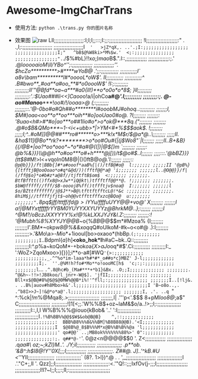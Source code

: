# Awesome-ImgCharTrans

* 使用方法:
`python .\trans.py 你的图片名称`

* 效果图
![raw](https://raw.githubusercontent.com/pregfind/Awesome-ImgCharTrans/master/u%3D25232731%2C385990645%26fm%3D27%26gp%3D0.jpg)
Lll;;;;;;;;;;;;;;;;;;;:I;I;I;;:::;I:;;:;;;;;;;;;;;;;;;;;;;;;
!l;;;;;;;;;;;;;;;;;;;;:"         .  .,I;:;;;;;;;;;;;;;;;;;;;
;;;;;;;;;;;;;;;;;;;I`  '   >jZ*qX,. ..'.;I:;;;;;;;;;;;;;;;;;
;;;;;;;;;;;;;;;;I;"   ^bB$@%W8ki>*M%$w.'  <;:;;;;;;;;;;;;;;;
;;;;;;;;;;;;;;;;".`./$%#bL}!!x*o;)mao*B$.".I::,;;;;;;;;;;;;;
;;;;;;;;;;;;;:;.' .@l*oo****ooa*ioM\ll/YBo^'';:;;;;;;;;;;;;;
;;;;;;;;;;;;;''. $hcZo**********>#****wYoB@ .';;:;;;;;;;;;;;
;;;;;;;;;;;I`  a8v\bam**********l#*ooooL*oW$'. II;;;;;;;;;;;
;;;;;;;;;;;^ .B#bwo**_#oa**a#oo*_**#**o0oooW$' !I:;:;;;;;;;;
;;;;;;;;;II'"@Bfd**oa~a***#a0{Il!)**o*o0o*o*8$; }lI;;;;;;;;;
;;;;;;;;;:'.:$Uao*###Ii<<]Caoo*o!a/i|ohCo**a#@*'.l;;;;;;;;;;
;;;;;;;;:;. @-ao#**Mano***o*****!*oo#/!/*ooaa>@  (;:;;;;;;;;
;;;;;;;::.'@-0bo#a#Qh##o********i#*ooobMJ*#o*hoq..:;;;;;;;;;
;;;;;;;I,  $M#)oao<oo**o**oo***oih**#o]ooUao0#o@. ?l;;;;;;;;
;;;;;;;: '8uao<h#>#*#o|ao***o##1lio#o*>o*ok@***8q.{";;;;;;;;
;;;;;;;; .@#o$B&QMo***~1-<i<+ubb>*|>YM<#*%$$$aok$. !;;;;;;;;
;;;;;I;^..#oM]]@@##***ro#******o>***k!x*M$r/$@a*@..\;;;;;;;;
;;;;;II. &ha$11]@Bo**rk?********>o*oo#Ou#{|(j$Wo8"`|I;;;;;;;
;;;;;II..B+&B}{{/@B*|oo?*oo*ooo*~*o*#a#@((|)|@$[)m `;;;;;;;;
;;;;;;:  @b%&}}}\\@@h**o#oo***o#+h****@j[))/t$@o#$..I;;;;;;;
;;;;:::.'@bBZ}}}(tt$8*#M!>l<+vqoIn0M8@|()()ftB@*o@.'l:;;;;;;
;;;;;:: `@p@b}}}/ft|BBb{]#*a#ooof*aaB%{|()/tfB@#o@  l:;;;;;;
;;;;;II '@pB%}{[tfftjB@ooOoao*o#q*&@d/))(fftf@@*a@ 'i;;;;;;;
;;;;;;l..@O@@}}/f|(/ff@$o}*o#b#z*a@8f//tjftftB$om$  <:;;;;;;
;;;;;;;. BtfBfftt(()ffx8@>xJw**iQ@kt\)tffftff@@**@. !;;;;;;;
;;;;;;;. $bW@fffff//fff/$B-ooooj8%ff()tffftjv$noa@  I:;;;;;;
;;;;;;l  $o/BZttfffffff/j@$J**>B@\tfttftfftcL@!*&c :;;;;;;;;
;;;;;;;. 8hiM$j//tffffjfjt$~oh@@vtffttfffxzc@BQo@  u:;;;;;;;
;;;;;;;".`8pq$$jff/tttff/fd@>i$YYu/ffffuUYY@@+vo@' X;;;;;;;;
;;;;;;;l  $a!|@MYxtfffffrYYBM0$YUYYXXYUYYz@BhrkM@..};:;;;;;;
;;;;;;;I ^@M?/oB$czJXXYYYY$%x!@%kLXXJYJY&$%hf#o$l.Z:;;;;;;;;
;;;;;;;:! '@Mubh%8%XYYJY@@B*~o{%$BB@@$$$m*#Mzoa%  {I;;;;;;;;
;;;;;;;;I'.BM*~okp*w8@%&&xoqq*Q#oUlkoM-#k~o<o#@ .):I;;;;;;;;
;;;;;;;;;>.'&Mo\a>-*Mi*o*+1iooul[bo>oxaoo*(hbBp.`(;:;;;;;;;;
;;;;;;;;;I`..Bdpml{*a*}h]**<oko_hok*l**h#aC~bk..Q::;;;;;;;;;
;;;;;;;;;l:^.p%a~koQoM*-+bok*o*a{*X>aJo*oq*#$'.Ci:;;;;;;;;;;
;;;;;;;;;I:_ ':WoZ>ZqoMxoo>}[}}];i**o-a#[#WQ`'{>:;;;;;;;;;;;
;;;;;;;;;;;,_.^^%o*im-laaa*h#*#*_o##o*c}MBZ' J-l;;;;;;;;;;;;
;;;;;;;;;I;.  ''.@%M!h?fo#*Mo**o!oooMC[h$  'c;:;:;;;;;;;;;;;
;;;;;;;;l`... `.^.8@hc#b_(Ma#***+*b1}&Bx. .O;;I;;;;;;;;;;;;;
;;;;;;;;. ^@&h~-!!>!JB8koo/l_jnr+-W@$]. 'jfII;;;;;;;;;;;;;;;
;;;;;;;;  Bll+x$@B@#8%@$@$@0MW%@@B*i%!'^fll;:;;;;;;;;;;;;;;;
;;;;;;;I..[!lj&.  . ..B%|auov#h8Mbo>k&'.l;;;;;;;;;;;;;;;;;;;
;;;;;;;I 'B~o8o..,. .^b8I>>J~]!&@*o*a@'.l;;;;;;;;;;;;;;;;;;;
;;;;;;;I, .'. ..q `" ^:%ck|*!m*%@Mqa8;.>;;;;;;;;;;;;;;;;;;;;
;;;;;;;,I| .'''p<'.$$$ 8+pM*Ioo8@*;a$" C;;;;;;;;;;;;;;;;;;;;
;;;;;;;;;;!]1[<;;.'W%%B$+oz~laM&$o/a..!>;;I;:;;;;;;;;;;;;;;;
;;;;;;;;;;I::,I,I  W%B%%%@iouo{kBob& '..' ':I;;;;;;;;;;;;;;;
;;;;;;;;;;;;;;;I`.!%B%BB%%@@$$W$&ob@B@B}    ^,::;;;;;;;;;;;;
;;;;;;;;;;;;;;;:  BBB%B8%%%8&%%BM]%B8B88@@B).'<I;;;;;;;;;;;;
;;;;;;;;;;;;;;;I  $@8B%@_8$B%%%M*x@B%%B%B%%@a 'l;;;;;;;;;;;;
;;;;;;;;;;;;;;;;' qo#@@' ..;MB8ok%%%%%%%88%>' 0":;;;;;;;;;;;
;;;;;;;;;;;;;;:;. q##*@-'`'. 0@z<n@@@@$$0 '. Z<;;;;;;;;;;;;;
;;;;;;;;;;;;;;;; .q*aa#\   oz;~;kZl}M..'. ./Y;iI;;;;;;;;;;;;
;;;;;;;;;;;;;;;; .p**ob.  '&B^:h$I8@!Y''0X[;;;I;;;;;;;;;;;;;
;;;;;;;;;;;;;;;;. Z##@. J]..'^kB.#U <*''YII;;;;;;;;;;;;;;;;;
;;;;;;;;;;;;;;;;` (8?. 1>l})^.@  . .  ',_;;;;;;;;;;;;;;;;;;;
;;;;;;;;;;;;;;;;l .'."C+;,lI   '.   Qzz];;I;;;;;;;;;;;;;;;;;
;;;;;;;;;;;;;;;;:<.'"Q!::;;;IxfOv(j-;;;I;;;;;;;;;;;;;;;;;;;;
;;;;;;;;;;;;;;;;l!l?~l;;I;;;:;lI;:;;;;;;;;;;;;;;;;;;;;;;;;;;